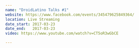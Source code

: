```yaml
---
name: "DroidLatino Talks #1"
website: https://www.facebook.com/events/345479625849364/
location: Live Streaming
date_start: 2017-03-23
date_end:   2017-03-23
video: https://www.youtube.com/watch?v=CT5oR3wGbCE

---
```


